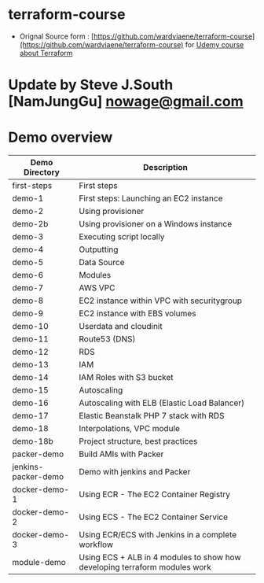 # terraform-course
* Orignal Source form : [https://github.com/wardviaene/terraform-course](https://github.com/wardviaene/terraform-course) for  [Udemy course about Terraform](https://www.udemy.com/learn-devops-infrastructure-automation-with-terraform/?couponCode=TERRAFORM_GIT)

# Update by Steve J.South [NamJungGu] <nowage@gmail.com>

# Demo overview
Demo Directory        | Description
----------------------| -------------
first-steps           | First steps
demo-1                | First steps: Launching an EC2 instance
demo-2                | Using provisioner
demo-2b               | Using provisioner on a Windows instance
demo-3                | Executing script locally
demo-4                | Outputting
demo-5                | Data Source
demo-6                | Modules
demo-7                | AWS VPC
demo-8                | EC2 instance within VPC with securitygroup
demo-9                | EC2 instance with EBS volumes
demo-10               | Userdata and cloudinit
demo-11               | Route53 (DNS)
demo-12               | RDS
demo-13               | IAM
demo-14               | IAM Roles with S3 bucket
demo-15               | Autoscaling
demo-16               | Autoscaling with ELB (Elastic Load Balancer)
demo-17               | Elastic Beanstalk PHP 7 stack with RDS
demo-18               | Interpolations, VPC module
demo-18b              | Project structure, best practices
packer-demo           | Build AMIs with Packer
jenkins-packer-demo   | Demo with jenkins and Packer
docker-demo-1         | Using ECR - The EC2 Container Registry
docker-demo-2         | Using ECS - The EC2 Container Service
docker-demo-3         | Using ECR/ECS with Jenkins in a complete workflow
module-demo           | Using ECS + ALB in 4 modules to show how developing terraform modules work

